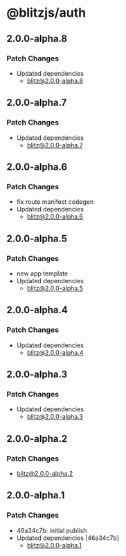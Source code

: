 # @blitzjs/auth

## 2.0.0-alpha.8

### Patch Changes

- Updated dependencies
  - blitz@2.0.0-alpha.8

## 2.0.0-alpha.7

### Patch Changes

- Updated dependencies
  - blitz@2.0.0-alpha.7

## 2.0.0-alpha.6

### Patch Changes

- fix route manifest codegen
- Updated dependencies
  - blitz@2.0.0-alpha.6

## 2.0.0-alpha.5

### Patch Changes

- new app template
- Updated dependencies
  - blitz@2.0.0-alpha.5

## 2.0.0-alpha.4

### Patch Changes

- Updated dependencies
  - blitz@2.0.0-alpha.4

## 2.0.0-alpha.3

### Patch Changes

- Updated dependencies
  - blitz@2.0.0-alpha.3

## 2.0.0-alpha.2

### Patch Changes

- blitz@2.0.0-alpha.2

## 2.0.0-alpha.1

### Patch Changes

- 46a34c7b: initial publish
- Updated dependencies [46a34c7b]
  - blitz@2.0.0-alpha.1
